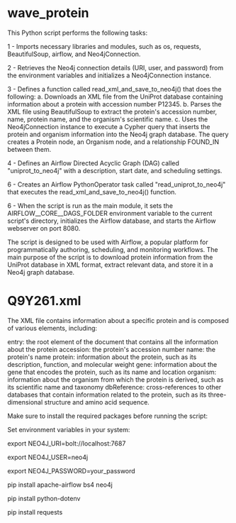 # wave_protein


This Python script performs the following tasks:

1 - Imports necessary libraries and modules, such as os, requests, BeautifulSoup, airflow, and Neo4jConnection.

2 - Retrieves the Neo4j connection details (URI, user, and password) from the environment variables and initializes a Neo4jConnection instance.

3 - Defines a function called read_xml_and_save_to_neo4j() that does the following:
a. Downloads an XML file from the UniProt database containing information about a protein with accession number P12345.
b. Parses the XML file using BeautifulSoup to extract the protein's accession number, name, protein name, and the organism's scientific name.
c. Uses the Neo4jConnection instance to execute a Cypher query that inserts the protein and organism information into the Neo4j graph database. The query creates a Protein node, an Organism node, and a relationship FOUND_IN between them.

4 - Defines an Airflow Directed Acyclic Graph (DAG) called "uniprot_to_neo4j" with a description, start date, and scheduling settings.

6 - Creates an Airflow PythonOperator task called "read_uniprot_to_neo4j" that executes the read_xml_and_save_to_neo4j() function.

6 - When the script is run as the main module, it sets the AIRFLOW__CORE__DAGS_FOLDER environment variable to the current script's directory, initializes the Airflow database, and starts the Airflow webserver on port 8080.

The script is designed to be used with Airflow, a popular platform for programmatically authoring, scheduling, and monitoring workflows. The main purpose of the script is to download protein information from the UniProt database in XML format, extract relevant data, and store it in a Neo4j graph database.

# Q9Y261.xml 

The XML file contains information about a specific protein and is composed of various elements, including:

entry: the root element of the document that contains all the information about the protein
accession: the protein's accession number
name: the protein's name
protein: information about the protein, such as its description, function, and molecular weight
gene: information about the gene that encodes the protein, such as its name and location
organism: information about the organism from which the protein is derived, such as its scientific name and taxonomy
dbReference: cross-references to other databases that contain information related to the protein, such as its three-dimensional structure and amino acid sequence.

Make sure to install the required packages before running the script:

Set environment variables in your system:

export NEO4J_URI=bolt://localhost:7687

export NEO4J_USER=neo4j

export NEO4J_PASSWORD=your_password


pip install apache-airflow bs4 neo4j

pip install python-dotenv

pip install requests

